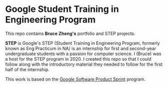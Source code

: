 # Google Student Training in Engineering Program

This repo contains **Bruce Zheng's** portfolio and STEP projects.

**STEP** is Google's STEP (Student Training in Engineering Program, formerly known as Eng Practicum 
in NA) is an internship for first and second-year undergraduate students with a passion 
for computer science. I (Bruce) was a host for the STEP program in 2020. I created this repo so that I
could follow along with the introductory material they needed to follow for the first half of the 
internship.

This work is based on the [Google Software Product Sprint](https://g.co/softwareproductsprint) program.
